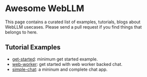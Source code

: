 # Awesome WebLLM

This page contains a curated list of examples, tutorials, blogs about WebLLM usecases.
Please send a pull request if you find things that belongs to here.

## Tutorial Examples

- [get-started](get-started): minimum get started example.
- [web-worker](web-worker): get started with web worker backed chat.
- [simple-chat](simple-chat): a mininum and complete chat app.
